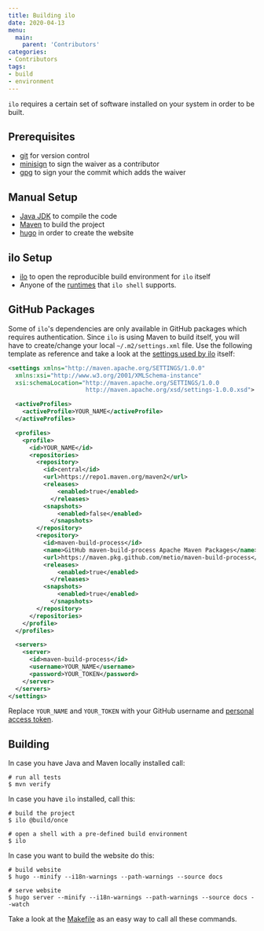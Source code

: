 ```yaml
---
title: Building ilo
date: 2020-04-13
menu:
  main:
    parent: 'Contributors'
categories:
- Contributors
tags:
- build
- environment
---
```


`ilo` requires a certain set of software installed on your system in order to be built.

## Prerequisites

- [git](https://git-scm.com/) for version control
- [minisign](https://jedisct1.github.io/minisign/) to sign the waiver as a contributor
- [gpg](https://gnupg.org/) to sign your the commit which adds the waiver

## Manual Setup

- [Java JDK](https://jdk.java.net/) to compile the code
- [Maven](https://maven.apache.org/) to build the project
- [hugo](https://gohugo.io/) in order to create the website

## ilo Setup

- [ilo](../usage/install) to open the reproducible build environment for `ilo` itself
- Anyone of the [runtimes](../shell) that `ilo shell` supports.

## GitHub Packages

Some of `ilo`'s dependencies are only available in GitHub packages which requires authentication. Since `ilo` is using Maven to build itself, you will have to create/change your local `~/.m2/settings.xml` file. Use the following template as reference and take a look at the [settings used by ilo](https://github.com/metio/ilo/blob/master/build/settings.xml) itself:

```xml
<settings xmlns="http://maven.apache.org/SETTINGS/1.0.0"
  xmlns:xsi="http://www.w3.org/2001/XMLSchema-instance"
  xsi:schemaLocation="http://maven.apache.org/SETTINGS/1.0.0
                      http://maven.apache.org/xsd/settings-1.0.0.xsd">

  <activeProfiles>
    <activeProfile>YOUR_NAME</activeProfile>
  </activeProfiles>

  <profiles>
    <profile>
      <id>YOUR_NAME</id>
      <repositories>
        <repository>
          <id>central</id>
          <url>https://repo1.maven.org/maven2</url>
          <releases>
	          <enabled>true</enabled>
	        </releases>
          <snapshots>
	          <enabled>false</enabled>
	        </snapshots>
        </repository>
        <repository>
          <id>maven-build-process</id>
          <name>GitHub maven-build-process Apache Maven Packages</name>
          <url>https://maven.pkg.github.com/metio/maven-build-process</url>
          <releases>
	          <enabled>true</enabled>
	        </releases>
          <snapshots>
	          <enabled>true</enabled>
	        </snapshots>
        </repository>
      </repositories>
    </profile>
  </profiles>

  <servers>
    <server>
      <id>maven-build-process</id>
      <username>YOUR_NAME</username>
      <password>YOUR_TOKEN</password>
    </server>
  </servers>
</settings>
```

Replace `YOUR_NAME` and `YOUR_TOKEN` with your GitHub username and [personal access token](https://help.github.com/en/github/authenticating-to-github/creating-a-personal-access-token-for-the-command-line).

## Building

In case you have Java and Maven locally installed call:

```shell script
# run all tests
$ mvn verify
```

In case you have `ilo` installed, call this:

```shell script
# build the project
$ ilo @build/once

# open a shell with a pre-defined build environment
$ ilo
```

In case you want to build the website do this:

```shell script
# build website
$ hugo --minify --i18n-warnings --path-warnings --source docs

# serve website
$ hugo server --minify --i18n-warnings --path-warnings --source docs --watch
```

Take a look at the [Makefile](../makefile) as an easy way to call all these commands.
